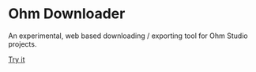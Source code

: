 # Ohm Downloader

An experimental, web based downloading / exporting tool for Ohm Studio projects.

[Try it](https://rawcdn.githack.com/GroovemanAndCo/ohm_downloader/b29848209342eaaf374e2fd8ffe43579b7c9b1d4/index.html)
